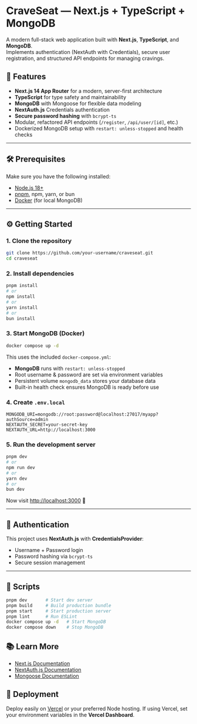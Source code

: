 # CraveSeat — Next.js + TypeScript + MongoDB

A modern full-stack web application built with **Next.js**, **TypeScript**, and **MongoDB**.  
Implements authentication (NextAuth with Credentials), secure user registration, and structured API endpoints for managing cravings.

## 🚀 Features

- **Next.js 14 App Router** for a modern, server-first architecture
- **TypeScript** for type safety and maintainability
- **MongoDB** with Mongoose for flexible data modeling
- **NextAuth.js** Credentials authentication
- **Secure password hashing** with `bcrypt-ts`
- Modular, refactored API endpoints (`/register`, `/api/user/[id]`, etc.)
- Dockerized MongoDB setup with `restart: unless-stopped` and health checks

---

## 🛠 Prerequisites

Make sure you have the following installed:

- [Node.js 18+](https://nodejs.org/en/download/)
- [pnpm](https://pnpm.io/), npm, yarn, or bun
- [Docker](https://www.docker.com/) (for local MongoDB)

---

## ⚙️ Getting Started

### 1. Clone the repository

```bash
git clone https://github.com/your-username/craveseat.git
cd craveseat
````

### 2. Install dependencies

```bash
pnpm install
# or
npm install
# or
yarn install
# or
bun install
```

### 3. Start MongoDB (Docker)

```bash
docker compose up -d
```

This uses the included `docker-compose.yml`:

- **MongoDB** runs with `restart: unless-stopped`
- Root username & password are set via environment variables
- Persistent volume `mongodb_data` stores your database data
- Built-in health check ensures MongoDB is ready before use

### 4. Create `.env.local`

```env
MONGODB_URI=mongodb://root:password@localhost:27017/myapp?authSource=admin
NEXTAUTH_SECRET=your-secret-key
NEXTAUTH_URL=http://localhost:3000
```

### 5. Run the development server

```bash
pnpm dev
# or
npm run dev
# or
yarn dev
# or
bun dev
```

Now visit [http://localhost:3000](http://localhost:3000) 🎉

---

## 🔐 Authentication

This project uses **NextAuth.js** with **CredentialsProvider**:

- Username + Password login
- Password hashing via `bcrypt-ts`
- Secure session management

---

## 📜 Scripts

```bash
pnpm dev       # Start dev server
pnpm build     # Build production bundle
pnpm start     # Start production server
pnpm lint      # Run ESLint
docker compose up -d   # Start MongoDB
docker compose down    # Stop MongoDB
```

## 📚 Learn More

- [Next.js Documentation](https://nextjs.org/docs)
- [NextAuth.js Documentation](https://next-auth.js.org/)
- [Mongoose Documentation](https://mongoosejs.com/docs/)

## 🚀 Deployment

Deploy easily on [Vercel](https://vercel.com/) or your preferred Node hosting.
If using Vercel, set your environment variables in the **Vercel Dashboard**.
